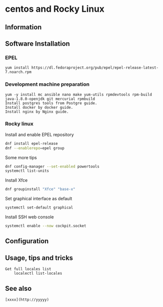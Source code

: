 # centos and Rocky Linux

## Information

## Software Installation

### EPEL

    yum install https://dl.fedoraproject.org/pub/epel/epel-release-latest-7.noarch.rpm

### Development machine preparation

    yum -y install mc ansible nano make yum-utils rpmdevtools rpm-build java-1.8.0-openjdk git mercurial rpmbuild
    Install postgres tools from Postgre guide.
    Install docker by docker guide.
    Install nginx by Nginx guide.

### Rocky linux 

Install and enable EPEL repository

```sh
dnf install epel-release
dnf --enablerepo=epel group
```

Some more tips

```sh
dnf config-manager --set-enabled powertools
systemctl list-units
```
Install Xfce

```sh
dnf groupinstall "Xfce" "base-x"
```

Set graphical interface as default


```sh
systemctl set-default graphical
```

Install SSH web console

```sh
systemctl enable --now cockpit.socket
```
## Configuration

## Usage, tips and tricks

    Get full locales list
        localectl list-locales

    

## See also

    [xxxx](http://yyyyy)
